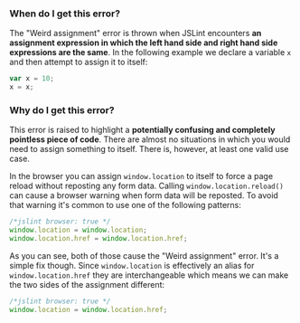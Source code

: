 <!---
{
    "titles": [
        "Weird assignment"
    ],
    "slugs": [
        "weird-assignment"
    ],
    "linters": [
        "jslint"
    ],
    "author": "jallardice"
}
-->

### When do I get this error?

The "Weird assignment" error is thrown when JSLint encounters **an assignment
expression in which the left hand side and right hand side expressions are the
same**. In the following example we declare a variable `x` and then attempt to
assign it to itself:

<!---
{
    "linter": "jslint"
}
-->
```javascript
var x = 10;
x = x;
```

### Why do I get this error?

This error is raised to highlight a **potentially confusing and completely
pointless piece of code**. There are almost no situations in which you would
need to assign something to itself. There is, however, at least one valid use
case.

In the browser you can assign `window.location` to itself to force a page reload
without reposting any form data. Calling `window.location.reload()` can cause a
browser warning when form data will be reposted. To avoid that warning it's
common to use one of the following patterns:

<!---
{
    "linter": "jslint"
}
-->
```javascript
/*jslint browser: true */
window.location = window.location;
window.location.href = window.location.href;
```

As you can see, both of those cause the "Weird assignment" error. It's a simple
fix though. Since `window.location` is effectively an alias for
`window.location.href` they are interchangeable which means we can make the two
sides of the assignment different:

<!---
{
    "linter": "jslint"
}
-->
```javascript
/*jslint browser: true */
window.location = window.location.href;
```
